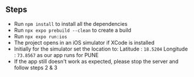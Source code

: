 ## Steps

- Run `npm install` to install all the dependencies
- Run `npx expo prebuild --clean` to create a build
- Run `npx expo run:ios`
- The project opens in an iOS simulator if XCode is installed
- Initially for the simulator set the location to: Latitude : `18.5204` Longitude : `73.8567` as our app runs for PUNE
- If the app still doesn't work as expected, please stop the server and follow steps 2 & 3